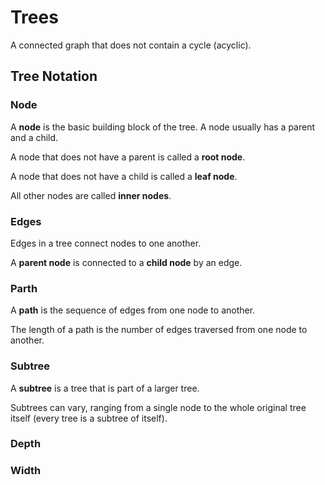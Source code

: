 # Trees

A connected graph that does not contain a cycle (acyclic).

## Tree Notation

### Node

A **node** is the basic building block of the tree.
A node usually has a parent and a child.

A node that does not have a parent is called a **root node**.

A node that does not have a child is called a **leaf node**.

All other nodes are called **inner nodes**.

### Edges

Edges in a tree connect nodes to one another.

A **parent node** is connected to a **child node** by an edge.

### Parth

A **path** is the sequence of edges from one node to another.

The length of a path is the number of edges traversed from one node to another.

### Subtree

A **subtree** is a tree that is part of a larger tree.

Subtrees can vary, ranging from a single node to the whole original tree itself (every tree is a subtree of itself).

### Depth



### Width
